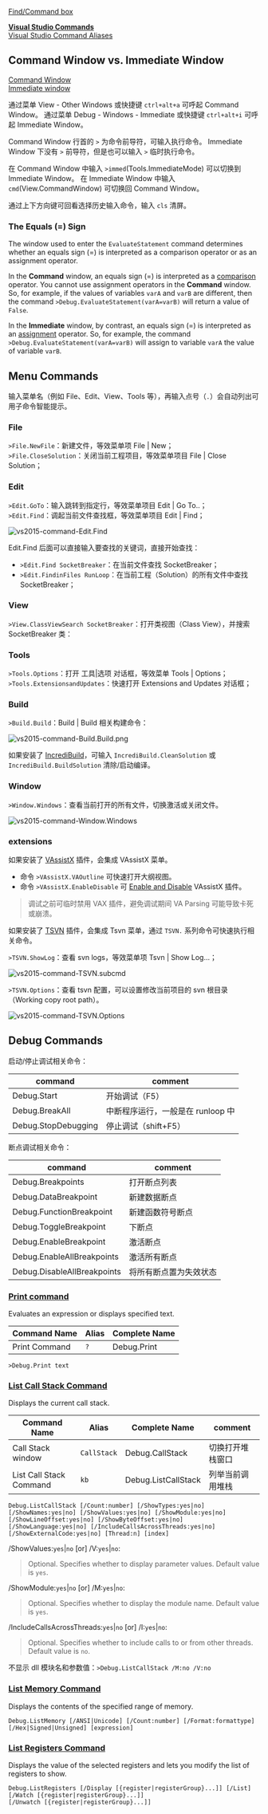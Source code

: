 
[Find/Command box](https://docs.microsoft.com/en-us/visualstudio/ide/find-command-box?view=vs-2017)  

[**Visual Studio Commands**](https://docs.microsoft.com/en-us/visualstudio/ide/reference/visual-studio-commands?view=vs-2017)  
[Visual Studio Command Aliases](https://docs.microsoft.com/en-us/visualstudio/ide/reference/visual-studio-command-aliases?view=vs-2017)  

## Command Window vs. Immediate Window

[Command Window](https://docs.microsoft.com/en-us/visualstudio/ide/reference/command-window?view=vs-2017)  
[Immediate window](https://docs.microsoft.com/en-us/visualstudio/ide/reference/immediate-window?view=vs-2017)  

通过菜单 View - Other Windows 或快捷键 `ctrl+alt+a` 可呼起 Command Window。
通过菜单 Debug - Windows - Immediate 或快捷键 `ctrl+alt+i` 可呼起 Immediate Window。

Command Window 行首的 `>` 为命令前导符，可输入执行命令。
Immediate Window 下没有 `>` 前导符，但是也可以输入 `>` 临时执行命令。

在 Command Window 中输入 `>immed`(Tools.ImmediateMode) 可以切换到 Immediate Window。
在 Immediate Window 中输入 `cmd`(View.CommandWindow) 可切换回 Command Window。

通过上下方向键可回看选择历史输入命令，输入 `cls` 清屏。

### The Equals (=) Sign

The window used to enter the `EvaluateStatement` command determines whether an equals sign (=) is interpreted as a comparison operator or as an assignment operator.

In the **Command** window, an equals sign (=) is interpreted as a <u>comparison</u> operator. You cannot use assignment operators in the **Command** window. So, for example, if the values of variables `varA` and `varB` are different, then the command `>Debug.EvaluateStatement(varA=varB)` will return a value of `False`.

In the **Immediate** window, by contrast, an equals sign (=) is interpreted as an <u>assignment</u> operator. So, for example, the command `>Debug.EvaluateStatement(varA=varB)` will assign to variable `varA` the value of variable `varB`.

## Menu Commands

输入菜单名（例如 File、Edit、View、Tools 等），再输入点号（`.`）会自动列出可用子命令智能提示。

### File

`>File.NewFile`：新建文件，等效菜单项 File | New；  
`>File.CloseSolution`：关闭当前工程项目，等效菜单项目 File | Close Solution；  

### Edit

`>Edit.GoTo`：输入跳转到指定行，等效菜单项目 Edit | Go To..；  
`>Edit.Find`：调起当前文件查找框，等效菜单项目 Edit | Find；  

![vs2015-command-Edit.Find](images/vs2015-command-Edit.Find.png)

Edit.Find 后面可以直接输入要查找的关键词，直接开始查找：

- `>Edit.Find SocketBreaker`：在当前文件查找 SocketBreaker；  
- `>Edit.FindinFiles RunLoop`：在当前工程（Solution）的所有文件中查找 SocketBreaker；  

### View

`>View.ClassViewSearch SocketBreaker`：打开类视图（Class View），并搜索 SocketBreaker 类：  

### Tools

`>Tools.Options`：打开 工具|选项 对话框，等效菜单 Tools | Options；  
`>Tools.ExtensionsandUpdates`：快速打开 Extensions and Updates 对话框；  

### Build

`>Build.Build`：Build | Build 相关构建命令：

![vs2015-command-Build.Build.png](images/vs2015-command-Build.Build.png)

如果安装了 [IncrediBuild](https://www.incredibuild.com/webhelp/IncrediBuild_solutions1.html)，可输入 `IncrediBuild.CleanSolution` 或 `IncrediBuild.BuildSolution` 清除/启动编译。

### Window

`>Window.Windows`：查看当前打开的所有文件，切换激活或关闭文件。

![vs2015-command-Window.Windows](images/vs2015-command-Window.Windows.png)

### extensions

如果安装了 [VAssistX](https://marketplace.visualstudio.com/items?itemName=WholeTomatoSoftware.VisualAssist) 插件，会集成 VAssistX 菜单。

- 命令 `>VAssistX.VAOutline` 可快速打开大纲视图。  
- 命令 `>VAssistX.EnableDisable` 可 [Enable and Disable](https://docs.wholetomato.com/default.asp?W214) VAssistX 插件。

> 调试之前可临时禁用 VAX 插件，避免调试期间 VA Parsing 可能导致卡死或崩溃。  

如果安装了 [TSVN](https://marketplace.visualstudio.com/items?itemName=SamirBoulema.TSVN) 插件，会集成 Tsvn 菜单，通过 `TSVN.` 系列命令可快速执行相关命令。

`>TSVN.ShowLog`：查看 svn logs，等效菜单项 Tsvn | Show Log...；

![vs2015-command-TSVN.subcmd](images/vs2015-command-TSVN.subcmd.png)

`>TSVN.Options`：查看 tsvn 配置，可以设置修改当前项目的 svn 根目录（Working copy root path）。

![vs2015-command-TSVN.Options](images/vs2015-command-TSVN.Options.png)

## Debug Commands

启动/停止调试相关命令：

| command                     | comment                           |
| --------------------------- | --------------------------------- |
| Debug.Start                 | 开始调试（F5）                    |
| Debug.BreakAll              | 中断程序运行，一般是在 runloop 中 |
| Debug.StopDebugging         | 停止调试（shift+F5）              |

断点调试相关命令：

| command                     | comment                           |
| --------------------------- | --------------------------------- |
| Debug.Breakpoints           | 打开断点列表                      |
| Debug.DataBreakpoint        | 新建数据断点                      |
| Debug.FunctionBreakpoint    | 新建函数符号断点                  |
| Debug.ToggleBreakpoint      | 下断点                            |
| Debug.EnableBreakpoint      | 激活断点                          |
| Debug.EnableAllBreakpoints  | 激活所有断点                      |
| Debug.DisableAllBreakpoints | 将所有断点置为失效状态            |

### [Print command](https://docs.microsoft.com/en-us/visualstudio/ide/reference/print-command?view=vs-2017)

Evaluates an expression or displays specified text.

| Command Name  | Alias | Complete Name |
| ------------- | ----- | ------------- |
| Print Command | `?`   | Debug.Print   |

```
>Debug.Print text
```

### [List Call Stack Command](https://docs.microsoft.com/en-us/visualstudio/ide/reference/list-call-stack-command?view=vs-2017)

Displays the current call stack.

| Command Name            | Alias       | Complete Name       | comment          |
| ----------------------- | ----------- | ------------------- | ---------------- |
| Call Stack window       | `CallStack` | Debug.CallStack     | 切换打开堆栈窗口 |
| List Call Stack Command | `kb`        | Debug.ListCallStack | 列举当前调用堆栈 |

```
Debug.ListCallStack [/Count:number] [/ShowTypes:yes|no]
[/ShowNames:yes|no] [/ShowValues:yes|no] [/ShowModule:yes|no]
[/ShowLineOffset:yes|no] [/ShowByteOffset:yes|no]
[/ShowLanguage:yes|no] [/IncludeCallsAcrossThreads:yes|no]
[/ShowExternalCode:yes|no] [Thread:n] [index]
```

/ShowValues:`yes`|`no` [or] /V:`yes`|`no`:  

> Optional. Specifies whether to display parameter values. Default value is `yes`.

/ShowModule:`yes`|`no` [or] /M:`yes`|`no`:  

> Optional. Specifies whether to display the module name. Default value is `yes`.

/IncludeCallsAcrossThreads:`yes`|`no` [or] /I:`yes`|`no`:  

> Optional. Specifies whether to include calls to or from other threads. Default value is `no`.

不显示 dll 模块名和参数值：`>Debug.ListCallStack /M:no /V:no`

### [List Memory Command](https://docs.microsoft.com/en-us/visualstudio/ide/reference/list-memory-command?view=vs-2017)

Displays the contents of the specified range of memory.

```
Debug.ListMemory [/ANSI|Unicode] [/Count:number] [/Format:formattype]
[/Hex|Signed|Unsigned] [expression]
```

### [List Registers Command](https://docs.microsoft.com/en-us/visualstudio/ide/reference/list-registers-command?view=vs-2017)

Displays the value of the selected registers and lets you modify the list of registers to show.

```
Debug.ListRegisters [/Display [{register|registerGroup}...]] [/List]
[/Watch [{register|registerGroup}...]]
[/Unwatch [{register|registerGroup}...]]
```

